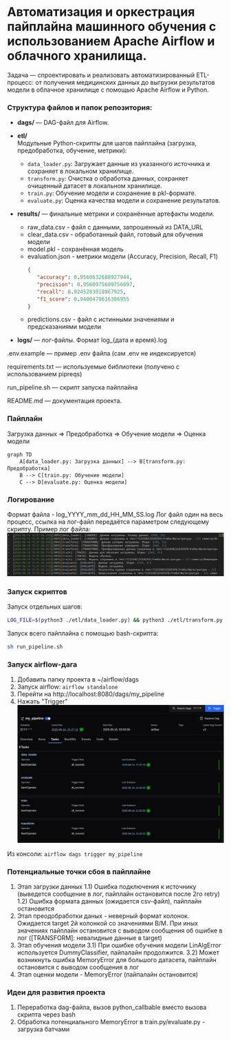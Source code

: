 # Автоматизация и оркестрация пайплайна машинного обучения с использованием Apache Airflow и облачного хранилища.

Задача — спроектировать и реализовать автоматизированный ETL-процесс: от получения медицинских данных до выгрузки результатов модели в облачное хранилище с помощью Apache Airflow и Python.

### Структура файлов и папок репозитория:

- **dags/**  — DAG-файл для Airflow.

- **etl/**  
   Модульные Python-скрипты для шагов пайплайна (загрузка, предобработка, обучение, метрики):
   - `data_loader.py`: Загружает данные из указанного источника и сохраняет в локальном хранилище.
   - `transform.py`: Очистка о обработка данных, сохраняет очищенный датасет в локальном хранилище.
   - `train.py`: Обучение модели и сохранение в pkl-формате.
   - `evaluate.py`: Оценка качества модели и сохранение результатов.

- **results/** — финальные метрики и сохранённые артефакты модели.
   - raw_data.csv - файл с данными, запрошенный из DATA_URL
   - clear_data.csv - обработанный файл, готовый для обучения модели
   - model.pkl - сохранённая модель
   - evaluation.json - метрики модели (Accuracy, Precision, Recall, F1)
      ```json
      {
         "accuracy": 0.9560632688927944,
         "precision": 0.9560975609756097,
         "recall": 0.9245283018867925,
         "f1_score": 0.9400479616306955
      }
      ```
   - predictions.csv - файл с истинными значениями и предсказаниями модели

- **logs/** — лог-файлы. Формат log_{дата и время}.log

.env.example — пример .env файла (сам .env не индексируется)

requirements.txt — используемые библиотеки (получено с использованием pipreqs)

run_pipeline.sh — скрипт запуска пайплайна

README.md — документация проекта.

### Пайплайн

Загрузка данных => Предобработка => Обучение модели => Оценка модели

```mermaid
graph TD
    A[data_loader.py: Загрузка данных] --> B[transform.py: Предобработка]
    B --> C[train.py: Обучение модели]
    C --> D[evaluate.py: Оценка модели]
```

### Логирование
Формат файла - log_YYYY_mm_dd_HH_MM_SS.log
Лог файл один на весь процесс, ссылка на лог-файл передаётся параметром следующему скрипту.
Пример лог файла:
![alt text](./images/log_example.png)

### Запуск скриптов
Запуск отдельных шагов:
```bash
LOG_FILE=$(python3 ./etl/data_loader.py) && python3 ./etl/transform.py "$LOG_FILE"
```

Запуск всего пайплайна с помощью bash-скрипта:
```bash
sh run_pipeline.sh
```

### Запуск airflow-дага
1) Добавить папку проекта в ~/airflow/dags
2) Запуск airflow: `airflow standalone`
3) Перейти на http://localhost:8080/dags/my_pipeline
4) Нажать "Trigger"
![alt text](./images/airflow.png)

Из консоли: `airflow dags trigger my_pipeline`

### Потенциальные точки сбоя в пайплайне
1) Этап загрузки данных
1.1)  Ошибка подключения к источнику (выведется сообщение в лог, пайплайн остановится после 2го retry)
1.2) Ошибка формата данных (ожидается csv-файл), пайплайн остановится
2) Этап преодобработки даных - неверный формат колонок. Ожидается target 2й колонкой со значениями B/M. При иных значениях пайплайн остановится с выводом сообщения об ошибке в лог ([TRANSFORM]: невалидные данные в target)
3) Этап обучения модели
3.1) При ошибке обучения модели LinAlgError используется DummyClassifier, пайпалайн продолжится.
3.2) Может возникнуть ошибка MemoryError для большого датасета, пайплайн остановится с выводом сообщения в лог
4) Этап оценки модели - MemoryError (пайпалайн остановится)

### Идеи для развития проекта
1) Переработка dag-файла, вызов python_callbable вместо вызова скрипта через bash
2) Обработка потенциального MemoryError в train.py/evaluate.py - загрузка батчами